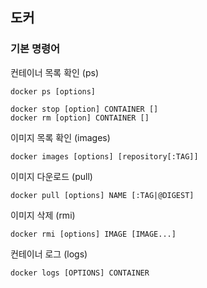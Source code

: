 ## 도커

### 기본 명령어

컨테이너 목록 확인 (ps)

```
docker ps [options]
```

```
docker stop [option] CONTAINER []
docker rm [option] CONTAINER []
```

이미지 목록 확인 (images)

```
docker images [options] [repository[:TAG]]
```

이미지 다운로드 (pull)

```
docker pull [options] NAME [:TAG|@DIGEST]
```

이미지 삭제 (rmi)

```
docker rmi [options] IMAGE [IMAGE...]
```

컨테이너 로그 (logs)

```
docker logs [OPTIONS] CONTAINER
```

